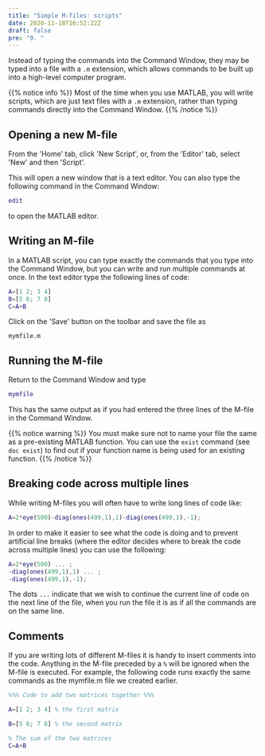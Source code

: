 ```yaml
---
title: "Simple M-files: scripts"
date: 2020-11-18T16:52:22Z
draft: false
pre: "9. "
---
```


Instead of typing the commands into the Command Window, they may be typed into a file with a `.m` extension, which allows commands to be built up into a high-level computer program.

{{% notice info %}}
Most of the time when you use MATLAB, you will write scripts, which are just text files with a `.m` extension, rather than typing commands directly into the Command Window.
{{% /notice %}}

## Opening a new M-file

From the 'Home' tab, click 'New Script', or, from the 'Editor' tab, select 'New' and then 'Script'.

This will open a new window that is a text editor.
You can also type the following command in the Command Window:

```matlab
edit
```

to open the MATLAB editor.


## Writing an M-file

In a MATLAB script, you can type exactly the commands that you type into the Command Window, but you can write and run multiple commands at once.
In the text editor type the following lines of code:

```matlab
A=[1 2; 3 4]
B=[5 6; 7 8]
C=A+B
```

Click on the 'Save' button on the toolbar and save the file as

```plaintext
mymfile.m
```


## Running the M-file

Return to the Command Window and type

```matlab
mymfile
```

This has the same output as if you had entered the three lines of the M-file in the Command Window.

{{% notice warning %}}
You must make sure not to name your file the same as a pre-existing MATLAB function.
You can use the `exist` command (see `doc exist`) to find out if your function name is being used for an existing function.
{{% /notice %}}


## Breaking code across multiple lines

While writing M-files you will often have to write long lines of code like:

```matlab
A=2*eye(500)-diag(ones(499,1),1)-diag(ones(499,1),-1);
```

In order to make it easier to see what the code is doing and to prevent artificial line breaks (where the editor decides where to break the code across multiple lines) you can use the following:

```matlab
A=2*eye(500) ... ;
-diag(ones(499,1),1) ... ;
-diag(ones(499,1),-1);
```

The dots `...` indicate that we wish to continue the current line of code on the next line of the file, when you run the file it is as if all the commands are on the same line.


## Comments

If you are writing lots of different M-files it is handy to insert comments into the code.
Anything in the M-file preceded by a `%` will be ignored when the M-file is executed.
For example, the following code runs exactly the same commands as the mymfile.m file we created earlier.

```matlab
%%% Code to add two matrices together %%%

A=[1 2; 3 4] % the first matrix

B=[5 6; 7 8] % the second matrix

% The sum of the two matrices
C=A+B
```